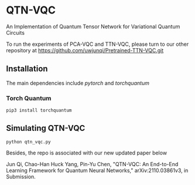 # QTN-VQC
An Implementation of Quantum Tensor Network for Variational Quantum Circuits

To run the experiments of PCA-VQC and TTN-VQC, please turn to our other repository at https://github.com/uwjunqi/Pretrained-TTN-VQC.git

## Installation

The main dependencies include *pytorch* and *torchquantum*

### Torch Quantum 
```
pip3 install torchquantum
```

## Simulating QTN-VQC
```
python qtn_vqc.py
```

Besides, the repo is associated with our new updated paper below

Jun Qi, Chao-Han Huck Yang, Pin-Yu Chen, "QTN-VQC: An End-to-End Learning Framework for Quantum Neural Networks," arXiv:2110.03861v3, in Submission.

